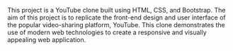 This project is a YouTube clone built using HTML, CSS, and Bootstrap. The aim of this project is to replicate the front-end design and user interface of the popular video-sharing platform, YouTube. This clone demonstrates the use of modern web technologies to create a responsive and visually appealing web application.
